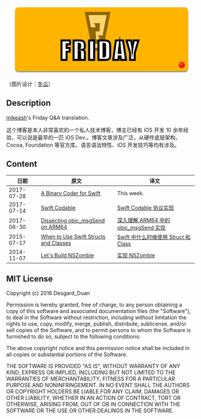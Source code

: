 ![Friday Q & A](banner.png)

（图片设计：[冬瓜](http://desgard.com)）

## Description

[mikeash](https://www.mikeash.com/)'s Friday Q&A translation. 

这个博客是本人非常喜欢的一个私人技术博客，博主已经有 iOS 开发 10 余年经验，可以说是最早的一匹 iOS Dev.。博客文章涉及广泛，从硬件底层架构、Cocoa, Foundation 等官方库、语言语法特性、iOS 开发技巧等均有涉及。

## Content

| 日期 | 原文 | 译文 |
| ------| ------ | ------ |
| 2017-07-28 | [A Binary Coder for Swift](https://www.mikeash.com/pyblog/friday-qa-2017-07-28-a-binary-coder-for-swift.html) | This week. |
| 2017-07-14 | [Swift.Codable](https://www.mikeash.com/pyblog/friday-qa-2017-07-14-swiftcodable.html) | [Swift Codable 协议实现](https://github.com/idevqa/FridayQA/blob/master/2017/2017-07-14.md) |
| 2017-06-30 | [Dissecting objc_msgSend on ARM64](https://www.mikeash.com/pyblog/friday-qa-2017-06-30-dissecting-objc_msgsend-on-arm64.html) | [深入理解 ARM64 中的 objc_msgSend 实现](https://github.com/Desgard/FridayQA/blob/master/2017/2017-06-30.md) |
| 2015-07-17 | [When to Use Swift Structs and Classes](https://www.mikeash.com/pyblog/friday-qa-2015-07-17-when-to-use-swift-structs-and-classes.html) | [Swift 中什么时候使用 Struct 和 Class](https://github.com/Desgard/FridayQA/blob/master/2015/2015-07-17.md) |
| 2014-11-07 | [Let's Build NSZombie](https://www.mikeash.com/pyblog/friday-qa-2014-11-07-lets-build-nszombie.html) | [实现 NSZombie](https://github.com/Desgard/FridayQA/blob/master/2014/2014-11-07.md) |



## MIT License

Copyright (c) 2016 Desgard_Duan

Permission is hereby granted, free of charge, to any person obtaining a copy
of this software and associated documentation files (the "Software"), to deal
in the Software without restriction, including without limitation the rights
to use, copy, modify, merge, publish, distribute, sublicense, and/or sell
copies of the Software, and to permit persons to whom the Software is
furnished to do so, subject to the following conditions:

The above copyright notice and this permission notice shall be included in all
copies or substantial portions of the Software.

THE SOFTWARE IS PROVIDED "AS IS", WITHOUT WARRANTY OF ANY KIND, EXPRESS OR
IMPLIED, INCLUDING BUT NOT LIMITED TO THE WARRANTIES OF MERCHANTABILITY,
FITNESS FOR A PARTICULAR PURPOSE AND NONINFRINGEMENT. IN NO EVENT SHALL THE
AUTHORS OR COPYRIGHT HOLDERS BE LIABLE FOR ANY CLAIM, DAMAGES OR OTHER
LIABILITY, WHETHER IN AN ACTION OF CONTRACT, TORT OR OTHERWISE, ARISING FROM,
OUT OF OR IN CONNECTION WITH THE SOFTWARE OR THE USE OR OTHER DEALINGS IN THE
SOFTWARE.


